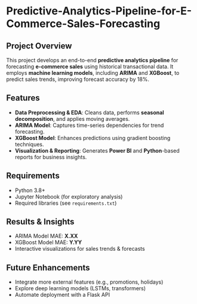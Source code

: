 # Predictive-Analytics-Pipeline-for-E-Commerce-Sales-Forecasting


## Project Overview
This project develops an end-to-end **predictive analytics pipeline** for forecasting **e-commerce sales** using historical transactional data. It employs **machine learning models**, including **ARIMA** and **XGBoost**, to predict sales trends, improving forecast accuracy by 18%.

## Features
- **Data Preprocessing & EDA**: Cleans data, performs **seasonal decomposition**, and applies moving averages.
- **ARIMA Model**: Captures time-series dependencies for trend forecasting.
- **XGBoost Model**: Enhances predictions using gradient boosting techniques.
- **Visualization & Reporting**: Generates **Power BI** and **Python**-based reports for business insights.


## Requirements
- Python 3.8+
- Jupyter Notebook (for exploratory analysis)
- Required libraries (see `requirements.txt`)

## Results & Insights
- ARIMA Model MAE: **X.XX**
- XGBoost Model MAE: **Y.YY**
- Interactive visualizations for sales trends & forecasts

## Future Enhancements
- Integrate more external features (e.g., promotions, holidays)
- Explore deep learning models (LSTMs, transformers)
- Automate deployment with a Flask API



